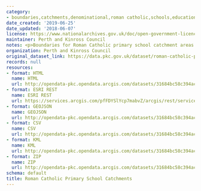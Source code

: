 ```yaml
---
category:
- boundaries,catchments,denominational,roman catholic,schools,education
date_created: '2019-06-25'
date_updated: '2018-06-07'
license: https://www.nationalarchives.gov.uk/doc/open-government-licence/version/3/
maintainer: Perth and Kinross Council
notes: <p>Boundaries for Roman Catholic primary school catchment areas </p>
organization: Perth and Kinross Council
original_dataset_link: https://data.pkc.gov.uk/dataset/roman-catholic-primary-school-catchments
records: null
resources:
- format: HTML
  name: HTML
  url: http://opendata-pkc.opendata.arcgis.com/datasets/31684bc58c394ac5ac15c5848771b85c_0
- format: ESRI REST
  name: ESRI REST
  url: https://services.arcgis.com/pfFDYSlYcp7mabvZ/arcgis/rest/services/Roman_Catholic_Primary_School_Catchments/FeatureServer/0
- format: GEOJSON
  name: GEOJSON
  url: http://opendata-pkc.opendata.arcgis.com/datasets/31684bc58c394ac5ac15c5848771b85c_0.geojson
- format: CSV
  name: CSV
  url: http://opendata-pkc.opendata.arcgis.com/datasets/31684bc58c394ac5ac15c5848771b85c_0.csv
- format: KML
  name: KML
  url: http://opendata-pkc.opendata.arcgis.com/datasets/31684bc58c394ac5ac15c5848771b85c_0.kml
- format: ZIP
  name: ZIP
  url: http://opendata-pkc.opendata.arcgis.com/datasets/31684bc58c394ac5ac15c5848771b85c_0.zip
schema: default
title: Roman Catholic Primary School Catchments
---
```

